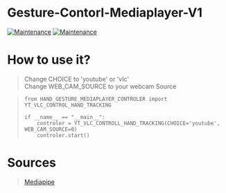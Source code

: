 # Gesture-Contorl-Mediaplayer-V1

[![Maintenance](https://img.shields.io/badge/python-3.9-blue.svg)](https://www.python.org/downloads/release/python-390/) 
[![Maintenance](https://img.shields.io/badge/Mediapipe-Traking-red.svg)](https://google.github.io/mediapipe/) 



# How to use it?

> Change CHOICE to 'youtube' or 'vlc'    
> Change WEB_CAM_SOURCE to your webcam Source

> ```
> from HAND_GESTURE_MEDIAPLAYER_CONTROLER import YT_VLC_CONTROL_HAND_TRACKING
> 
> if __name__ == "__main__":
>     controler = YT_VLC_CONTROLL_HAND_TRACKING(CHOICE='youtube', WEB_CAM_SOURCE=0)
>     controler.start()
> ```


# Sources
> [Mediapipe](https://google.github.io/mediapipe/solutions/hands.html)
